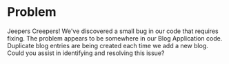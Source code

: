 # Problem
Jeepers Creepers! We've discovered a small bug in our code that requires 
fixing. The problem appears to be somewhere in our Blog Application code. 
Duplicate blog entries are being created each time we add a new blog. Could 
you assist in identifying and resolving this issue?
